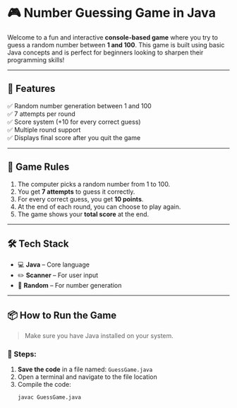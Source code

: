 # 🎮 Number Guessing Game in Java

Welcome to a fun and interactive **console-based game** where you try to guess a random number between **1 and 100**. This game is built using basic Java concepts and is perfect for beginners looking to sharpen their programming skills!

---

## 🚀 Features

✅ Random number generation between 1 and 100  
✅ 7 attempts per round  
✅ Score system (+10 for every correct guess)  
✅ Multiple round support  
✅ Displays final score after you quit the game

---

## 📌 Game Rules

1. The computer picks a random number from 1 to 100.
2. You get **7 attempts** to guess it correctly.
3. For every correct guess, you get **10 points**.
4. At the end of each round, you can choose to play again.
5. The game shows your **total score** at the end.

---

## 🛠 Tech Stack

- 💻 **Java** – Core language  
- ✏️ **Scanner** – For user input  
- 🎲 **Random** – For number generation

---

## 📦 How to Run the Game

> Make sure you have Java installed on your system.

### 🔧 Steps:

1. **Save the code** in a file named: `GuessGame.java`
2. Open a terminal and navigate to the file location
3. Compile the code:
   ```bash
   javac GuessGame.java
